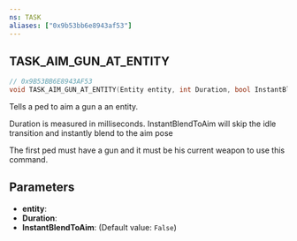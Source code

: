 ```yaml
---
ns: TASK
aliases: ["0x9b53bb6e8943af53"]
---
```

## TASK_AIM_GUN_AT_ENTITY

```c
// 0x9B53BB6E8943AF53
void TASK_AIM_GUN_AT_ENTITY(Entity entity, int Duration, bool InstantBlendToAim);
```

Tells a ped to aim a gun a an entity.

Duration is measured in milliseconds. InstantBlendToAim will skip the idle transition and instantly blend to the aim pose

The first ped must have a gun and it must be his current weapon to use this command.


## Parameters
* **entity**: 
* **Duration**: 
* **InstantBlendToAim**: (Default value: `False`)
